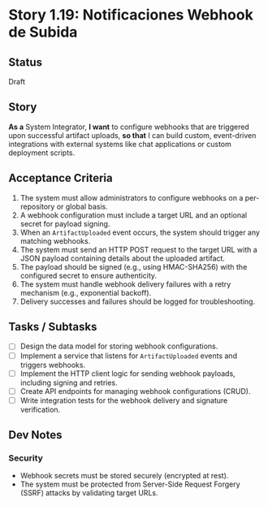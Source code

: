 # Story 1.19: Notificaciones Webhook de Subida

## Status

Draft

## Story

**As a** System Integrator,
**I want** to configure webhooks that are triggered upon successful artifact uploads,
**so that** I can build custom, event-driven integrations with external systems like chat applications or custom deployment scripts.

## Acceptance Criteria

1. The system must allow administrators to configure webhooks on a per-repository or global basis.
2. A webhook configuration must include a target URL and an optional secret for payload signing.
3. When an `ArtifactUploaded` event occurs, the system should trigger any matching webhooks.
4. The system must send an HTTP POST request to the target URL with a JSON payload containing details about the uploaded artifact.
5. The payload should be signed (e.g., using HMAC-SHA256) with the configured secret to ensure authenticity.
6. The system must handle webhook delivery failures with a retry mechanism (e.g., exponential backoff).
7. Delivery successes and failures should be logged for troubleshooting.

## Tasks / Subtasks

- [ ] Design the data model for storing webhook configurations.
- [ ] Implement a service that listens for `ArtifactUploaded` events and triggers webhooks.
- [ ] Implement the HTTP client logic for sending webhook payloads, including signing and retries.
- [ ] Create API endpoints for managing webhook configurations (CRUD).
- [ ] Write integration tests for the webhook delivery and signature verification.

## Dev Notes

### Security
- Webhook secrets must be stored securely (encrypted at rest).
- The system must be protected from Server-Side Request Forgery (SSRF) attacks by validating target URLs.